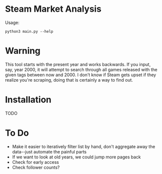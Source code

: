 # Steam Market Analysis

Usage:
```
python3 main.py --help
```

# Warning

This tool starts with the present year and works backwards. If you input, say, year 2000, it will
attempt to search through all games released with the given tags between now and 2000. I don't know
if Steam gets upset if they realize you're scraping, doing that is certainly a way to find out.

# Installation

TODO

# To Do
- Make it easier to iteratively filter list by hand, don't aggregate away the data--just automate
  the painful parts
- If we want to look at old years, we could jump more pages back
- Check for early access
- Check follower counts?
